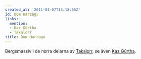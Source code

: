```yaml
---
created_at: '2011-01-07T15:18:55Z'
id: Dom Harzagu
links:
  mention:
  - Kaz Gûrtha
  - Takalorr
title: Dom Harzagu
---
```


Bergsmassiv i de norra delarna av [Takalorr], se även [Kaz Gûrtha].

  [Takalorr]: Takalorr
  [Kaz Gûrtha]: Kaz_Gûrtha
